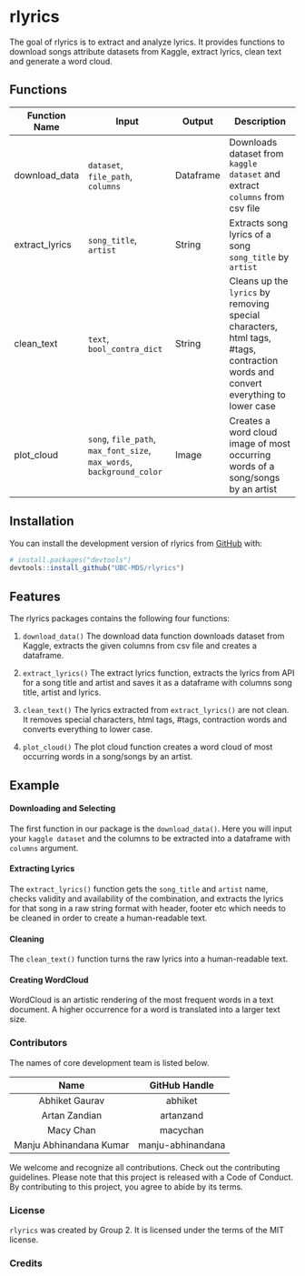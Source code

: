 
<!-- README.md is generated from README.Rmd. Please edit that file -->

# rlyrics

<!-- badges: start -->
<!-- badges: end -->

The goal of rlyrics is to extract and analyze lyrics. It provides
functions to download songs attribute datasets from Kaggle, extract
lyrics, clean text and generate a word cloud.

## Functions

| Function Name  | Input                                                                 | Output    | Description                                                                                                                     |
|----------------|-----------------------------------------------------------------------|-----------|---------------------------------------------------------------------------------------------------------------------------------|
| download_data  | `dataset`, `file_path`, `columns`                                     | Dataframe | Downloads dataset from `kaggle dataset` and extract `columns` from csv file                                                     |
| extract_lyrics | `song_title`, `artist`                                                | String    | Extracts song lyrics of a song `song_title` by `artist`                                                                         |
| clean_text     | `text`, `bool_contra_dict`                                            | String    | Cleans up the `lyrics` by removing special characters, html tags, #tags, contraction words and convert everything to lower case |
| plot_cloud     | `song`, `file_path`, `max_font_size`, `max_words`, `background_color` | Image     | Creates a word cloud image of most occurring words of a song/songs by an artist                                                 |

## Installation

You can install the development version of rlyrics from
[GitHub](https://github.com/) with:

``` r
# install.packages("devtools")
devtools::install_github("UBC-MDS/rlyrics")
```

## Features

The rlyrics packages contains the following four functions:

1.  `download_data()` The download data function downloads dataset from
    Kaggle, extracts the given columns from csv file and creates a
    dataframe.

2.  `extract_lyrics()` The extract lyrics function, extracts the lyrics
    from API for a song title and artist and saves it as a dataframe
    with columns song title, artist and lyrics.

3.  `clean_text()` The lyrics extracted from `extract_lyrics()` are not
    clean. It removes special characters, html tags, #tags, contraction
    words and converts everything to lower case.

4.  `plot_cloud()` The plot cloud function creates a word cloud of most
    occurring words in a song/songs by an artist.

## Example

#### Downloading and Selecting

The first function in our package is the `download_data()`. Here you
will input your `kaggle dataset` and the columns to be extracted into a
dataframe with `columns` argument.

#### Extracting Lyrics

The `extract_lyrics()` function gets the `song_title` and `artist` name,
checks validity and availability of the combination, and extracts the
lyrics for that song in a raw string format with header, footer etc
which needs to be cleaned in order to create a human-readable text.

#### Cleaning

The `clean_text()` function turns the raw lyrics into a human-readable
text.

#### Creating WordCloud

WordCloud is an artistic rendering of the most frequent words in a text
document. A higher occurrence for a word is translated into a larger
text size.

### Contributors

The names of core development team is listed below.

|          Name           |   GitHub Handle   |
|:-----------------------:|:-----------------:|
|     Abhiket Gaurav      |      abhiket      |
|      Artan Zandian      |     artanzand     |
|        Macy Chan        |     macychan      |
| Manju Abhinandana Kumar | manju-abhinandana |

We welcome and recognize all contributions. Check out the contributing
guidelines. Please note that this project is released with a Code of
Conduct. By contributing to this project, you agree to abide by its
terms.

### License

`rlyrics` was created by Group 2. It is licensed under the terms of the
MIT license.

### Credits
